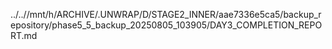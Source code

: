 ../..//mnt/h/ARCHIVE/.UNWRAP/D/STAGE2_INNER/aae7336e5ca5/backup_repository/phase5_5_backup_20250805_103905/DAY3_COMPLETION_REPORT.md
